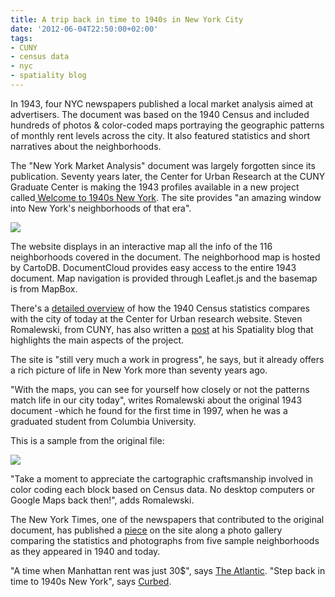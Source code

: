 ```yaml
---
title: A trip back in time to 1940s in New York City
date: '2012-06-04T22:50:00+02:00'
tags:
- CUNY
- census data
- nyc
- spatiality blog
---
```


In 1943, four NYC newspapers published a local market analysis aimed at advertisers. The document was based on the 1940 Census and included hundreds of photos &amp; color-coded maps portraying the geographic patterns of monthly rent levels across the city. It also featured statistics and short narratives about the neighborhoods.

The "New York Market Analysis" document was largely forgotten since its publication. Seventy years later, the Center for Urban Research at the CUNY Graduate Center is making the 1943 profiles available in a new project called<a href="http://www.1940snewyork.com/"> Welcome to 1940s New York</a>. The site provides "an amazing window into New York's neighborhoods of that era". 

<img src="http://cartodb.s3.amazonaws.com/tumblr/posts/ny1940.png"/>

The website displays in an interactive map all the info of the 116 neighborhoods covered in the document. The neighborhood map is hosted by CartoDB. DocumentCloud provides easy access to the entire 1943 document. Map navigation is provided through Leaflet.js and the basemap is from MapBox. 

There's a <a href="http://www.urbanresearch.org/projects/new-york-1940s-to-now/">detailed overview</a> of how the 1940 Census statistics compares with the city of today at the Center for Urban research website. Steven Romalewski, from CUNY, has also written a <a href="http://spatialityblog.com/2012/06/04/welcome-to-1940s-new-york/">post</a> at his Spatiality blog that highlights the main aspects of the project.  

The site is "still very much a work in progress", he says, but it already offers a rich picture of life in New York more than seventy years ago. 

"With the maps, you can see for yourself how closely or not the patterns match life in our city today", writes Romalewski about the original 1943 document -which he found for the first time in 1997, when he was a graduated student from Columbia University.

This is a sample from the original file: 

<img src="http://cartodb.s3.amazonaws.com/tumblr/posts/ny1940b.png"/>

"Take a moment to appreciate the cartographic craftsmanship involved in color coding each block based on Census data. No desktop computers or Google Maps back then!", adds Romalewski. 

The New York Times, one of the newspapers that contributed to the original document, has published a <a href="http://www.nytimes.com/2012/06/04/nyregion/how-new-york-city-has-changed-since-the-1940-census.html?_r=1">piece</a> on the site along a photo gallery comparing the statistics and photographs from five sample neighborhoods as they appeared in 1940 and today. 

"A time when Manhattan rent was just 30$", says <a href="http://www.theatlanticwire.com/national/2012/06/time-when-manhattan-rent-was-just-30/53122/">The Atlantic</a>. "Step back in time to 1940s New York", says <a href="http://ny.curbed.com/archives/2012/06/04/step_back_in_time_to_1940s_new_york.php">Curbed</a>.
